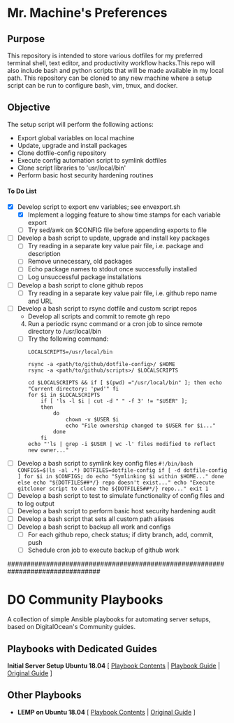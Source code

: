 # Mr. Machine's Preferences

## Purpose
This repository is intended to store various dotfiles for my preferred terminal shell, text editor, and productivity workflow hacks.This repo will also include bash and python scripts that will be made available in my local path. This repository can be cloned to any new machine where a setup script can be run to configure bash, vim, tmux, and docker.

## Objective
The setup script will perform the following actions:
+ Export global variables on local machine
+ Update, upgrade and install packages
+ Clone dotfile-config repository 
+ Execute config automation script to symlink dotfiles
+ Clone script libraries to 'usr/local/bin'
+ Perform basic host security hardening routines
    
#### To Do List
+ [x] Develop script to export env variables; see envexport.sh
    - [x] Implement a logging feature to show time stamps for each variable export
    - [ ] Try sed/awk on $CONFIG file before appending exports to file
+ [ ] Develop a bash script to update, upgrade and install key packages
    - [ ] Try reading in a separate key value pair file, i.e. package and description
    - [ ] Remove unnecessary, old packages
    - [ ] Echo package names to stdout once successfully installed
    - [ ] Log unsuccessful package installations
+ [ ] Develop a bash script to clone github repos
    - [ ] Try reading in a separate key value pair file, i.e. github repo name and URL
+ [ ] Develop a bash script to rsync dotfile and custom script repos
    -  Develop all scripts and commit to remote gh repo
    4. Run a periodic rsync command or a cron job to since remote directory to /usr/local/bin
    - [ ] Try the following command:
        ```
        LOCALSCRIPTS=/usr/local/bin

        rsync -a <path/to/github/dotfile-config>/ $HOME
        rsync -a <path/to/github/scripts>/ $LOCALSCRIPTS
        
        cd $LOCALSCRIPTS && if [ $(pwd) ="/usr/local/bin" ]; then echo "Current directory: 'pwd'" fi
        for $i in $LOCALSCRIPTS
            if [ 'ls -l $i | cut -d " " -f 3' != "$USER" ];
            then
                do 
                    chown -v $USER $i 
                    echo "File ownership changed to $USER for $i..."
                done
            fi
        echo "'ls | grep -i $USER | wc -l' files modified to reflect new owner..."
        ```
+ [ ] Develop a bash script to symlink key config files
        ```
        #!/bin/bash
        CONFIGS=$(ls -al .*)
        DOTFILES=dotfile-config
        if [ -d dotfile-config ]
            for $i in $CONFIGS;
            do
                echo "Symlinking $i within $HOME..."
            done
        else
            echo "${DOTFILES##*/} repo doesn't exist..."
            echo "Execute gitcloner script to clone the ${DOTFILES##*/} repo..."
            exit 1
        ```
+ [ ] Develop a bash script to test to simulate functionality of config files and to log output
+ [ ] Develop a bash script to perform basic host security hardening audit
+ [ ] Develop a bash script that sets all custom path aliases
+ [ ] Develop a bash script to backup all work and configs
    - [ ] For each github repo, check status; if dirty branch, add, commit, push
    - [ ] Schedule cron job to execute backup of github work
  
################################################################################

# DO Community Playbooks

A collection of simple Ansible playbooks for automating server setups, based on DigitalOcean's Community guides.

## Playbooks with Dedicated Guides

**Initial Server Setup Ubuntu 18.04** [ [Playbook Contents](https://github.com/do-community/ansible-playbooks/blob/master/initial_server_setup/ubuntu1804.yml) | [Playbook Guide](https://www.digitalocean.com/community/tutorials/automating-initial-server-setup-with-ansible) | [Original Guide](https://www.digitalocean.com/community/tutorials/initial-server-setup-with-ubuntu-18-04) ] 

## Other Playbooks
- **LEMP on Ubuntu 18.04** [ [Playbook Contents](https://github.com/do-community/ansible-playbooks/blob/master/lemp/ubuntu1804.yml) | [Original Guide](https://www.digitalocean.com/community/tutorials/how-to-install-linux-nginx-mysql-php-lemp-stack-ubuntu-18-04) ]

